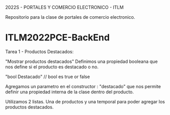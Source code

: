2022S - PORTALES Y COMERCIO ELECTRONICO - ITLM

Repositorio para la clase de portales de comercio electronico.

# ITLM2022PCE-BackEnd 

Tarea 1 - Productos Destacados:

"Mostrar productos destacados" Definimos una propiedad booleana que nos define si el producto es destacado o no. 

"bool Destacado" // bool es true or false

Agregamos un parametro en el constructor : "destacado" que nos permite definir una propiedad interna de la clase dentro del producto. 

Utilizamos 2 listas. Una de productos y una temporal para poder agregar los productos destacados.


